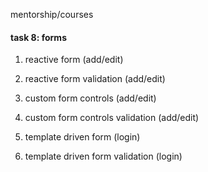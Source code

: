 mentorship/courses 

#### task 8: forms ####

1. reactive form (add/edit)

2. reactive form validation (add/edit)

3. custom form controls (add/edit)

4. custom form controls validation (add/edit)

5. template driven form (login)

6. template driven form validation (login)
